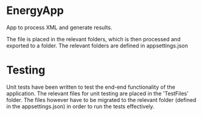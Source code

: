# EnergyApp
App to process XML and generate results. 

The file is placed in the relevant folders, which is then processed and exported to a folder. The relevant folders are defined in appsettings.json

# Testing
Unit tests have been written to test the end-end functionality of the application. The relevant files for unit testing are placed in the 'TestFiles' folder. The files however have to be migrated to the relevant folder (defined in the appsettings.json) in order to run the tests effectively. 


